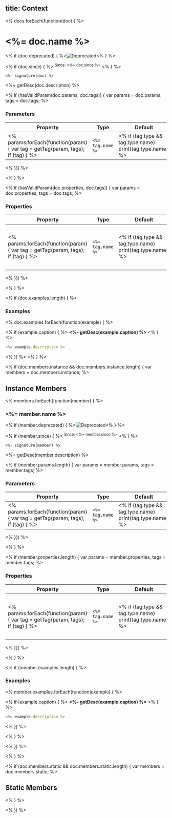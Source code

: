 title: Context
---

<% docs.forEach(function(doc) { %>

# <%= doc.name %>
<% if (doc.deprecated) { %>![Deprecated](https://img.shields.io/badge/status-deprecated-orange.svg)<% } %>

<% if (doc.since) { %>
<sup>Since: <%= doc.since %></sup>
<% } %>

`<%- signature(doc) %>`

<%= getDesc(doc.description) %>

<% if (hasValidParam(doc.params, doc.tags)) { var params = doc.params, tags = doc.tags; %>
### Parameters

| Property | Type | Default | Description |
| -------- | ---- | ------- | ----------- |
<% params.forEach(function(param) { var tag = getTag(param, tags); if (tag) { %>| `<%= tag.name %>` | <% if (tag.type && tag.type.name) print(tag.type.name); %> | - | Context ID |
<% }}) %>

<% } %>

<% if (hasValidParam(doc.properties, doc.tags)) { var params = doc.properties, tags = doc.tags; %>
### Properties

| Property | Type | Default | Description |
| -------- | ---- | ------- | ----------- |
<% params.forEach(function(param) { var tag = getTag(param, tags); if (tag) { %>| `<%= tag.name %>` | <% if (tag.type && tag.type.name) print(tag.type.name); %> | <% if (tag.default) print("`" + tag.default + "`"); else print("-") %> | <%- tag.description %> |
<% }}) %>

<% } %>

<% if (doc.examples.length) {  %>
### Examples

<% doc.examples.forEach(function(example) { %>

<% if (example.caption) { %>
**<%- getDesc(example.caption) %>**
<% } %>
```js
<%= example.description %>
```
<% }) %>
<% } %>

<% if (doc.members.instance && doc.members.instance.length) { var members = doc.members.instance; %>
## Instance Members

<% members.forEach(function(member) { %>

### <%= member.name %>
<% if (member.deprecated) { %>![Deprecated](https://img.shields.io/badge/status-deprecated-orange.svg)<% } %>

<% if (member.since) { %>
<sup>Since: <%= member.since %></sup>
<% } %>

`<%- signature(member) %>`

<%= getDesc(member.description) %>

<% if (member.params.length) { var params = member.params, tags = member.tags; %>
### Parameters

| Property | Type | Default | Description |
| -------- | ---- | ------- | ----------- |
<% params.forEach(function(param) { var tag = getTag(param, tags); if (tag) { %>| `<%= tag.name %>` | <% if (tag.type && tag.type.name) print(tag.type.name); %> | - | Context ID |
<% }}) %>

<% } %>

<% if (member.properties.length) { var params = member.properties, tags = member.tags; %>
### Properties

| Property | Type | Default | Description |
| -------- | ---- | ------- | ----------- |
<% params.forEach(function(param) { var tag = getTag(param, tags); if (tag) { %>| `<%= tag.name %>` | <% if (tag.type && tag.type.name) print(tag.type.name); %> | <% if (tag.default) print("`" + tag.default + "`"); else print("-") %> | <%- tag.description %> |
<% }}) %>

<% } %>

<% if (member.examples.length) {  %>
### Examples

<% member.examples.forEach(function(example) { %>

<% if (example.caption) { %>
**<%- getDesc(example.caption) %>**
<% } %>

```js
<%= example.description %>
```

<% }) %>

<% } %>

<% }) %>

<% } %>

<% if (doc.members.static && doc.members.static.length) { var members = doc.members.static; %>
## Static Members

<% } %>

<% }) %>
